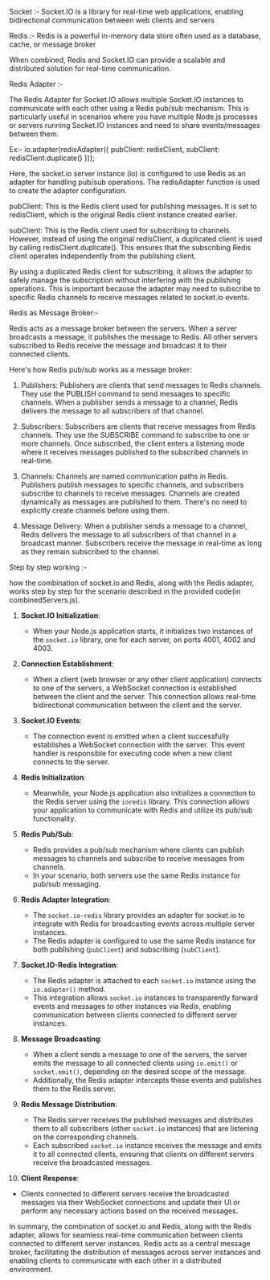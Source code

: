 Socket :- Socket.IO is a library for real-time web applications, enabling bidirectional communication between web clients and servers

Redis :- Redis is a powerful in-memory data store often used as a database, cache, or message broker

When combined, Redis and Socket.IO can provide a scalable and distributed solution for real-time communication.


Redis Adapter :-

The Redis Adapter for Socket.IO allows multiple Socket.IO instances to communicate with each other using a Redis pub/sub mechanism. This is particularly useful in scenarios where you have multiple Node.js processes or servers running Socket.IO instances and need to share events/messages between them.

Ex:-
io.adapter(redisAdapter({ pubClient: redisClient, subClient: redisClient.duplicate() }));

Here, the socket.io server instance (io) is configured to use Redis as an adapter for handling pub/sub operations. The redisAdapter function is used to create the adapter configuration.

pubClient: This is the Redis client used for publishing messages. It is set to redisClient, which is the original Redis client instance created earlier.

subClient: This is the Redis client used for subscribing to channels. However, instead of using the original redisClient, a duplicated client is used by calling redisClient.duplicate(). This ensures that the subscribing Redis client operates independently from the publishing client.

By using a duplicated Redis client for subscribing, it allows the adapter to safely manage the subscription without interfering with the publishing operations. This is important because the adapter may need to subscribe to specific Redis channels to receive messages related to socket.io events.

Redis as Message Broker:-

Redis acts as a message broker between the servers.
When a server broadcasts a message, it publishes the message to Redis.
All other servers subscribed to Redis receive the message and broadcast it to their connected clients.

Here's how Redis pub/sub works as a message broker:

1. Publishers: Publishers are clients that send messages to Redis channels. They use the PUBLISH command to send messages to specific channels. When a publisher sends a message to a channel, Redis delivers the message to all subscribers of that channel.

2. Subscribers: Subscribers are clients that receive messages from Redis channels. They use the SUBSCRIBE command to subscribe to one or more channels. Once subscribed, the client enters a listening mode where it receives messages published to the subscribed channels in real-time.

3. Channels: Channels are named communication paths in Redis. Publishers publish messages to specific channels, and subscribers subscribe to channels to receive messages. Channels are created dynamically as messages are published to them. There's no need to explicitly create channels before using them.

4. Message Delivery: When a publisher sends a message to a channel, Redis delivers the message to all subscribers of that channel in a broadcast manner. Subscribers receive the message in real-time as long as they remain subscribed to the channel.


Step by step working :-

how the combination of socket.io and Redis, along with the Redis adapter, works step by step for the scenario described in the provided code(in combinedServers.js).

1. **Socket.IO Initialization**:
   - When your Node.js application starts, it initializes two instances of the `socket.io` library, one for each server, on ports 4001, 4002 and 4003.

2. **Connection Establishment**:
   - When a client (web browser or any other client application) connects to one of the servers, a WebSocket connection is established between the client and the server. This connection allows real-time bidirectional communication between the client and the server.

3. **Socket.IO Events**:
   - The connection event is emitted when a client successfully establishes a WebSocket connection with the server. This event handler is responsible for executing code when a new client connects to the server.

4. **Redis Initialization**:
   - Meanwhile, your Node.js application also initializes a connection to the Redis server using the `ioredis` library. This connection allows your application to communicate with Redis and utilize its pub/sub functionality.

5. **Redis Pub/Sub**:
   - Redis provides a pub/sub mechanism where clients can publish messages to channels and subscribe to receive messages from channels.
   - In your scenario, both servers use the same Redis instance for pub/sub messaging.

6. **Redis Adapter Integration**:
   - The `socket.io-redis` library provides an adapter for socket.io to integrate with Redis for broadcasting events across multiple server instances.
   - The Redis adapter is configured to use the same Redis instance for both publishing (`pubClient`) and subscribing (`subClient`).

7. **Socket.IO-Redis Integration**:
   - The Redis adapter is attached to each `socket.io` instance using the `io.adapter()` method.
   - This integration allows `socket.io` instances to transparently forward events and messages to other instances via Redis, enabling communication between clients connected to different server instances.

8. **Message Broadcasting**:
   - When a client sends a message to one of the servers, the server emits the message to all connected clients using `io.emit()` or `socket.emit()`, depending on the desired scope of the message.
   - Additionally, the Redis adapter intercepts these events and publishes them to the Redis server.

9. **Redis Message Distribution**:
   - The Redis server receives the published messages and distributes them to all subscribers (other `socket.io` instances) that are listening on the corresponding channels.
   - Each subscribed `socket.io` instance receives the message and emits it to all connected clients, ensuring that clients on different servers receive the broadcasted messages.

10. **Client Response**:
   - Clients connected to different servers receive the broadcasted messages via their WebSocket connections and update their UI or perform any necessary actions based on the received messages.

In summary, the combination of socket.io and Redis, along with the Redis adapter, allows for seamless real-time communication between clients connected to different server instances. Redis acts as a central message broker, facilitating the distribution of messages across server instances and enabling clients to communicate with each other in a distributed environment.